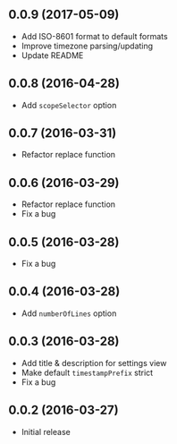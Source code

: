 ## 0.0.9 (2017-05-09)
* Add ISO-8601 format to default formats
* Improve timezone parsing/updating
* Update README

## 0.0.8 (2016-04-28)
* Add `scopeSelector` option

## 0.0.7 (2016-03-31)
* Refactor replace function

## 0.0.6 (2016-03-29)
* Refactor replace function
* Fix a bug

## 0.0.5 (2016-03-28)
* Fix a bug

## 0.0.4 (2016-03-28)
* Add `numberOfLines` option

## 0.0.3 (2016-03-28)
* Add title & description for settings view
* Make default `timestampPrefix` strict
* Fix a bug

## 0.0.2 (2016-03-27)
* Initial release
